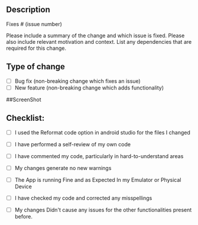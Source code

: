 
## Description

Fixes # (issue number)

Please include a summary of the change and which issue is fixed. Please also include relevant motivation and context. List any dependencies that are required for this change.

## Type of change
<!--Please Insert x inside the square bracket to mark a tick mark-->

- [ ] Bug fix (non-breaking change which fixes an issue)
- [ ] New feature (non-breaking change which adds functionality)
<!--Please Include A screenshot If applicable-->
##ScreenShot

## Checklist:

- [ ] I used the Reformat code option in android studio for the files I changed
- [ ] I have performed a self-review of my own code
- [ ] I have commented my code, particularly in hard-to-understand areas
- [ ] My changes generate no new warnings
- [ ] The App is running Fine and as Expected In my Emulator or Physical Device
- [ ] I have checked my code and corrected any misspellings
- [ ] My changes Didn't cause any issues for the other functionalities present before.
 
